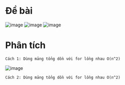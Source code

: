 # Đề bài
![image](https://github.com/VanHoang110802/Competitive_Programming/assets/108053955/9a88d503-dabb-4931-a0b4-30c1a9eedf56)
![image](https://github.com/VanHoang110802/Competitive_Programming/assets/108053955/e4446401-b12f-446a-919a-b2cf47963253)
![image](https://github.com/VanHoang110802/Competitive_Programming/assets/108053955/2d6b533f-b7f5-46cd-a634-710a4a931011)

# Phân tích
```
Cách 1: Dùng mảng tổng dồn với for lồng nhau O(n^2)
```
![image](https://github.com/VanHoang110802/Competitive_Programming/assets/108053955/30cde3fa-ce5c-4402-b01f-b6235973dfd2)

```
Cách 2: Dùng mảng tổng dồn với for lồng nhau O(n^2)
```
